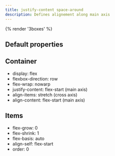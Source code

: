 ```yaml
---
title: justify-content space-around
description: Defines alignement along main axis
---
```

{% render '3boxes' %}

## Default properties

## Container
- display: flex
- flexbox-direction: row
- flex-wrap: nowarp
- justify-content: flex-start (main axis)
- align-items: stretch (cross axis)
- align-content: flex-start (main axis)

## Items
- flex-grow: 0
- flex-shrink: 1
- flex-basis: auto
- align-self: flex-start
- order: 0